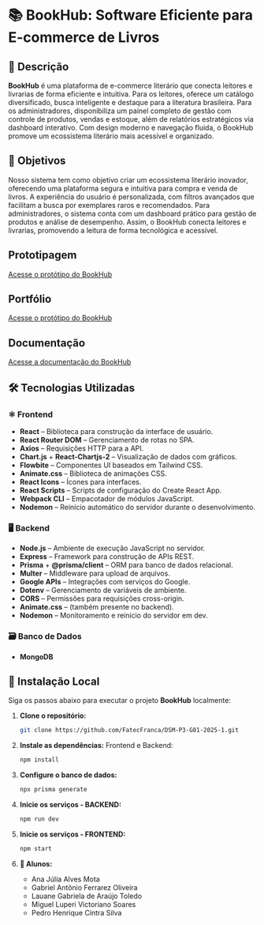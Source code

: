 # 📚 BookHub: Software Eficiente para E-commerce de Livros

## 📝 Descrição
**BookHub** é uma plataforma de e-commerce literário que conecta leitores e livrarias de forma eficiente e intuitiva. Para os leitores, oferece um catálogo diversificado, busca inteligente e destaque para a literatura brasileira. Para os administradores, disponibiliza um painel completo de gestão com controle de produtos, vendas e estoque, além de relatórios estratégicos via dashboard interativo. Com design moderno e navegação fluida, o BookHub promove um ecossistema literário mais acessível e organizado.

## 🎯 Objetivos
Nosso sistema tem como objetivo criar um ecossistema literário inovador, oferecendo uma plataforma segura e intuitiva para compra e venda de livros. A experiência do usuário é personalizada, com filtros avançados que facilitam a busca por exemplares raros e recomendados. Para administradores, o sistema conta com um dashboard prático para gestão de produtos e análise de desempenho. Assim, o BookHub conecta leitores e livrarias, promovendo a leitura de forma tecnológica e acessível.

## Prototipagem
[Acesse o protótipo do BookHub](https://www.canva.com/design/DAGfsJN_7oI/Ol_XmE8C8-ogNmike_4QkQ/edit?utm_content=DAGfsJN_7oI&utm_campaign=designshare&utm_medium=link2&utm_source=sharebutton)

## Portfólio
[Acesse o protótipo do BookHub](https://www.canva.com/design/DAGqiIytA9o/ecBW-R-wmg_37KWDgshgZQ/edit?utm_content=DAGqiIytA9o&utm_campaign=designshare&utm_medium=link2&utm_source=sharebutton)

## Documentação
[Acesse a documentação do BookHub](https://docs.google.com/document/d/1MnmZDVGVgtD7c5VnlazsQeKT7jDcesN7RAnlOQRpZlM/edit?usp=sharing)

## 🛠️ Tecnologias Utilizadas

### ⚛️ Frontend
- **React** – Biblioteca para construção da interface de usuário.
- **React Router DOM** – Gerenciamento de rotas no SPA.
- **Axios** – Requisições HTTP para a API.
- **Chart.js** + **React-Chartjs-2** – Visualização de dados com gráficos.
- **Flowbite** – Componentes UI baseados em Tailwind CSS.
- **Animate.css** – Biblioteca de animações CSS.
- **React Icons** – Ícones para interfaces.
- **React Scripts** – Scripts de configuração do Create React App.
- **Webpack CLI** – Empacotador de módulos JavaScript.
- **Nodemon** – Reinício automático do servidor durante o desenvolvimento.

### 🖥️ Backend
- **Node.js** – Ambiente de execução JavaScript no servidor.
- **Express** – Framework para construção de APIs REST.
- **Prisma** + **@prisma/client** – ORM para banco de dados relacional.
- **Multer** – Middleware para upload de arquivos.
- **Google APIs** – Integrações com serviços do Google.
- **Dotenv** – Gerenciamento de variáveis de ambiente.
- **CORS** – Permissões para requisições cross-origin.
- **Animate.css** – (também presente no backend).
- **Nodemon** – Monitoramento e reinício do servidor em dev.

### 🗃️ Banco de Dados
- **MongoDB**

## 🚀 Instalação Local

Siga os passos abaixo para executar o projeto **BookHub** localmente:

1. **Clone o repositório:**

   ```bash
   git clone https://github.com/FatecFranca/DSM-P3-G01-2025-1.git

2. **Instale as dependências:**
Frontend e Backend:

   ```bash
   npm install

3. **Configure o banco de dados:**

     ```bash
     npx prisma generate
     
4. **Inicie os serviços - BACKEND:**

   ```bash
   npm run dev

5. **Inicie os serviços - FRONTEND:**

   ```bash
   npm start

6. **👥 Alunos:**
   - Ana Júlia Alves Mota
   - Gabriel Antônio Ferrarez Oliveira
   - Lauane Gabriela de Araújo Toledo
   - Miguel Luperi Victoriano Soares
   - Pedro Henrique Cintra Silva


